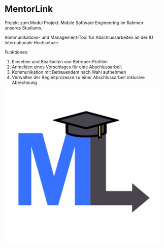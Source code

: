 # MentorLink

Projekt zum Modul Projekt: Mobile Software Engineering im Rahmen unseres Studiums.

Kommunikations- und Management-Tool für Abschlussarbeiten an der IU Internationale Hochschule.

Funktionen:
1. Einsehen und Bearbeiten von Betreuer-Profilen
2. Anmelden eines Vorschlages für eine Abschlussarbeit
3. Kommunikation mit Betreuendem nach Wahl aufnehmen
4. Verwalten der Begleitprozesse zu einer Abschlussarbeit inklusive Abrechnung


![MentorLink Logo](https://github.com/CodePeak-Studios/MentorLink/blob/feature/app/src/main/ic_launcher_ml-playstore.png)
